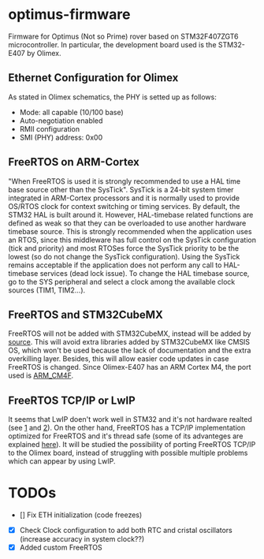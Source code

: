 # optimus-firmware
Firmware for Optimus (Not so Prime) rover based on STM32F407ZGT6 microcontroller. In particular, the development board used is the STM32-E407 by Olimex.

## Ethernet Configuration for Olimex
As stated in Olimex schematics, the PHY is setted up as follows:
 * Mode: all capable (10/100 base)
 * Auto-negotiation enabled
 * RMII configuration
 * SMI (PHY) address: 0x00

## FreeRTOS on ARM-Cortex
"When FreeRTOS is used it is strongly recommended to use a HAL time base source other than the SysTick".
SysTick is a 24-bit system timer integrated in ARM-Cortex processors and it is normally used to provide OS/RTOS clock for context switching or timing services. By default, the STM32 HAL is built around it. However, HAL-timebase related functions are defined as weak so that they can be overloaded to use another hardware timebase source. This is strongly recommended when the application uses an RTOS, since this middleware has full control on the SysTick configuration (tick and priority) and most RTOSes force the SysTick priority to be the lowest (so do not change the SysTick configuration). Using the SysTick remains acceptable if the application does not perform any call to HAL-timebase services (dead lock issue).
To change the HAL timebase source, go to the SYS peripheral and select a clock among the available clock sources (TIM1, TIM2...).

## FreeRTOS and STM32CubeMX
FreeRTOS will not be added with STM32CubeMX, instead will be added by [source](https://github.com/FreeRTOS/FreeRTOS-Kernel). This will avoid extra libraries added by STM32CubeMX like CMSIS OS, which won't be used because the lack of documentation and the extra overkilling layer. Besides, this will allow easier code updates in case FreeRTOS is changed.
Since Olimex-E407 has an ARM Cortex M4, the port used is [ARM_CM4F](https://github.com/FreeRTOS/FreeRTOS-Kernel/tree/8de8a9da1aa9b036812a72fdcd7cbdefc2789365/portable/GCC/ARM_CM4F).

## FreeRTOS TCP/IP or LwIP
It seems that LwIP doen't work well in STM32 and it's not hardware realted (see [1](https://community.st.com/s/question/0D50X0000BOtfhnSQB/how-to-make-ethernet-and-lwip-working-on-stm32) and [2](https://community.st.com/s/question/0D50X0000AhNBoWSQW/actually-working-stm32-ethernet-and-lwip-demonstration-firmware)). On the other hand, FreeRTOS has a TCP/IP implementation optimized for FreeRTOS and it's thread safe (some of its advanteges are explained [here](https://www.freertos.org/FreeRTOS_Support_Forum_Archive/November_2014/freertos_FreeRTOS_TCP_IP_stack_vs_lwIP_8324ceabj.html)). It will be studied the possibility of porting FreeRTOS TCP/IP to the Olimex board, instead of struggling with possible multiple problems which can appear by using LwIP.


# TODOs
- [] Fix ETH initialization (code freezes)
- [x] Check Clock configuration to add both RTC and cristal oscillators (increase accuracy in system clock??)
- [x] Added custom FreeRTOS